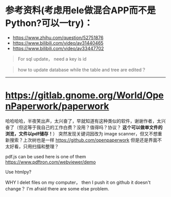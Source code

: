 # 参考资料(考虑用ele做混合APP而不是Python?可以一try)：
- https://www.zhihu.com/question/52751876
- https://www.bilibili.com/video/av31440465
- https://www.bilibili.com/video/av33447702
>For sql update， need a key is id

>how to update database while the table and tree are edited？

--------

# https://gitlab.gnome.org/World/OpenPaperwork/paperwork   
哈哈哈哈，半夜笑出声，太兴奋了，早就知道有这种类似的软件，谢谢作者，太兴奋了（但这等于我自己的工作白费？没用？值得吗？协议？ **这个可以做单文件的浏览，文件以pdf储存！**）
突然发现关键词因改为 image scanner，但又不想重新搜索？上次树也是一样
https://github.com/openpaperwork
但是还是界面不太好看，只用扫描和整理？

pdf.js can be used
here is one of them https://www.pdftron.com/webviewer/demo


Use htmlpy?

WHY I delet files on my computer， then I push it on github it doesn't change？ I'm afraid there are some else problem.

